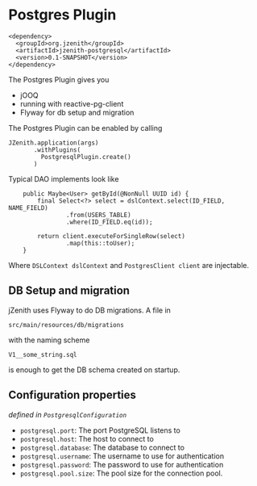 # Postgres Plugin

```
<dependency>
  <groupId>org.jzenith</groupId>
  <artifactId>jzenith-postgresql</artifactId>
  <version>0.1-SNAPSHOT</version>
</dependency>
```

The Postgres Plugin gives you
* jOOQ
* running with reactive-pg-client
* Flyway for db setup and migration

The Postgres Plugin can be enabled by calling 

```
JZenith.application(args)
       .withPlugins(
         PostgresqlPlugin.create()
       )
```

Typical DAO implements look like 

```
    public Maybe<User> getById(@NonNull UUID id) {
        final Select<?> select = dslContext.select(ID_FIELD, NAME_FIELD)
                .from(USERS_TABLE)
                .where(ID_FIELD.eq(id));

        return client.executeForSingleRow(select)
                .map(this::toUser);
    }
```

Where `DSLContext dslContext` and `PostgresClient client` are
injectable. 

## DB Setup and migration
jZenith uses Flyway to do DB migrations. A file in 

`src/main/resources/db/migrations`

with the naming scheme 

`V1__some_string.sql`

is enough to get the DB schema created on startup.

## Configuration properties
*defined in `PostgresqlConfiguration`*

* `postgresql.port`: The port PostgreSQL listens to
* `postgresql.host`: The host to connect to
* `postgresql.database`: The database to connect to
* `postgresql.username`: The username to use for authentication
* `postgresql.password`: The password to use for authentication
* `postgresql.pool.size`: The pool size for the connection pool.



